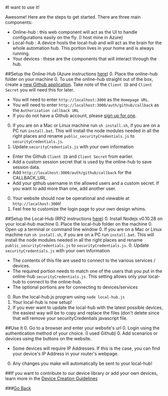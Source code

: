 #I want to use it!

Awesome! Here are the steps to get started.
There are three main components:
* Online-hub : this web component will act as the UI to handle configurations easily on the fly. (I host mine in Azure)
* Local-hub : A device hosts the local-hub and will act as the brain for the whole automation hub. This portion lives in your home and is always running.
* Your devices : these are the components that will interact through the hub.

##Setup the Online-Hub (Azure instructions [here](AzureInstructions.md))
0. Place the online-hub folder on your machine
0. To use the online-hub straight out of the box, create a [new Github application](https://github.com/settings/applications/new). Take note of the `Client ID` and `Client Secret` you will need this for later.
  * You will need to enter `http://localhost:3000` as the `Homepage URL`.
  * You will need to enter `http://localhost:3000/auth/github/callback` as the `Authorization callback URL`
  * If you do not have a Github account, please [sign up for one](https://github.com/join).
0. If you are on a Mac or Linux machine run `sh install.sh`, if you are on a PC run `install.bat`. This will install the node modules needed in all the right places and rename `public_securityCredentials.js` to `securityCredentials.js`.
0. Update `securityCredentials.js` with your own information
  * Enter the Github `Client ID` and `Client Secret` from earlier.
  * Add a custom session secret that is used by the online-hub to save session data.
  * Add `http://localhost:3000/auth/github/callback` for the CALLBACK_URL.
  * Add your github username in the allowed users and a custom secret. If you want to add more than one, add another user.
0. Your website should now be operational and viewable at `http://localhost:3000`!
0. Feel free to customize the login page to your own design whims.

##Setup the Local-Hub (RPi2 instructions [here](GetStartedOnRPi2.md))
0. Install Nodejs v0.10.28 on your local-hub machine
0. Place the local-hub folder on the machine
0. Open up a terminal or command line window
0. If you are on a Mac or Linux machine run `sh install.sh`, if you are on a PC run `install.bat`. This will install the node modules needed in all the right places and rename `public_securityCredentials.js` to `securityCredentials.js`.
0. Update `securityCredentials.js` with your own information
  * The contents of this file are used to connect to the various services / devices.
  * The required portion needs to match one of the users that you put in the online-hub `securityCredentials.js`. This setting allows only your local-hub to connect to the online-hub.
  * The optional portions are for connecting to devices/services
0. Run the local-hub.js program using `node local-hub.js`
0. Your local-hub is now setup!
0. If you ever want to update the local-hub with the latest possible devices, the easiest way will be to copy and replace the files (don't delete since that will remove your securityCredentials javascript file.

##Use It
0. Go to a browser and enter your website's url
0. Login using the authentication method of your choice. (I used Github)
0. Add scenarios or devices using the buttons on the website.
  * Some devices will require IP Addresses. If this is the case, you can find your device's IP Address in your router's webpage.
0. Any changes you make will automatically be sent to your local-hub!

##If you want to contribute to our device library or add your own devices, learn more in the [Device Creation Guidelines](DeviceCreationGuidelines.md)

###[Go Back](README.md)